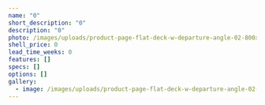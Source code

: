 ```yaml
---
name: "0"
short_description: "0"
description: "0"
photo: /images/uploads/product-page-flat-deck-w-departure-angle-02-800x450.png
shell_price: 0
lead_time_weeks: 0
features: []
specs: []
options: []
gallery:
  - image: /images/uploads/product-page-flat-deck-w-departure-angle-02-800x450.png
---
```

